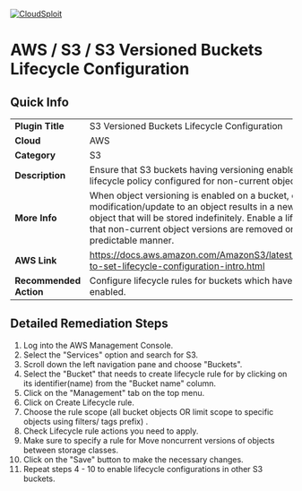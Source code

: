 [![CloudSploit](https://cloudsploit.com/img/logo-new-big-text-100.png "CloudSploit")](https://cloudsploit.com)

# AWS / S3 / S3 Versioned Buckets Lifecycle Configuration

## Quick Info

| | |
|-|-|
| **Plugin Title** | S3 Versioned Buckets Lifecycle Configuration |
| **Cloud** | AWS |
| **Category** | S3 |
| **Description** | Ensure that S3 buckets having versioning enabled also have lifecycle policy configured for non-current objects. |
| **More Info** | When object versioning is enabled on a bucket, every modification/update to an object results in a new version of the object that will be stored indefinitely. Enable a lifecycle policy, so that non-current object versions are removed or transitioned in a predictable manner. |
| **AWS Link** | https://docs.aws.amazon.com/AmazonS3/latest/userguide/how-to-set-lifecycle-configuration-intro.html |
| **Recommended Action** | Configure lifecycle rules for buckets which have versioning enabled. |

## Detailed Remediation Steps
1. Log into the AWS Management Console. </br>
2. Select the "Services" option and search for S3. </br>
3. Scroll down the left navigation pane and choose "Buckets".</br> 
4. Select the "Bucket" that needs to create lifecycle rule for by clicking on its identifier(name) from the "Bucket name" column.</br>
5. Click on the "Management" tab on the top menu. </br>
6. Click on Create Lifecycle rule. </br>
7. Choose the rule scope (all bucket objects OR limit scope to specific objects using filters/ tags prefix) . </br>
8. Check Lifecycle rule actions you need to apply. </br>
9. Make sure to specify a rule for Move noncurrent versions of objects between storage classes. </br>
10. Click on the "Save" button to make the necessary changes. </br>
11. Repeat steps 4 - 10 to enable lifecycle configurations in other S3 buckets.</br>